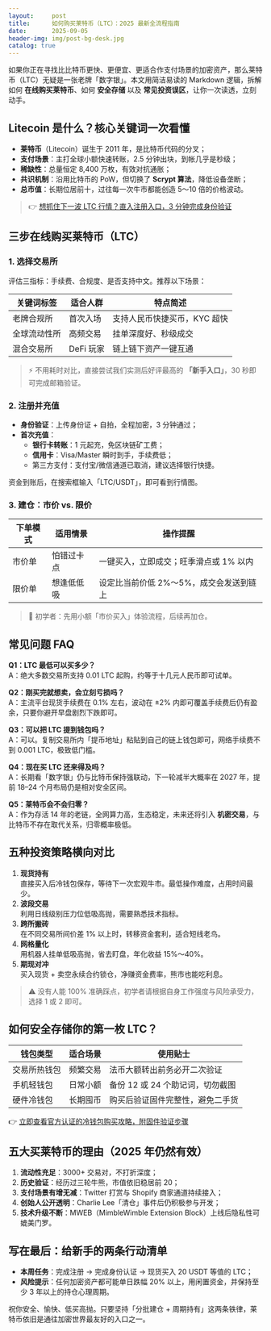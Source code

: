 ```yaml
---
layout:     post
title:      如何购买莱特币（LTC）：2025 最新全流程指南
date:       2025-09-05
header-img: img/post-bg-desk.jpg
catalog: true
---
```


如果你正在寻找比比特币更快、更便宜、更适合作支付场景的加密资产，那么莱特币（LTC）无疑是一张老牌「数字银」。本文用简洁易读的 Markdown 逻辑，拆解如何 **在线购买莱特币**、如何 **安全存储** 以及 **常见投资误区**，让你一次读透，立刻动手。

## Litecoin 是什么？核心关键词一次看懂

- **莱特币**（Litecoin）诞生于 2011 年，是比特币代码的分叉；
- **支付场景**：主打全球小额快速转账，2.5 分钟出块，到帐几乎是秒级；
- **稀缺性**：总量恒定 8,400 万枚，有效对抗通胀；
- **共识机制**：沿用比特币的 PoW，但切换了 **Scrypt 算法**，降低设备垄断；
- **总市值**：长期位居前十，过往每一次牛市都能创造 5～10 倍的价格波动。

> 👉 [想抓住下一波 LTC 行情？直入注册入口，3 分钟完成身份验证](https://okxdog.com/)

## 三步在线购买莱特币（LTC）

### 1\. 选择交易所

评估三指标：手续费、合规度、是否支持中文。推荐以下场景：

| 关键词标签 | 适合人群 | 特点简述 |
|---|---|---|
| 老牌合规所 | 首次入场 | 支持人民币快捷买币，KYC 超快 |
| 全球流动性所 | 高频交易 | 挂单深度好、秒级成交 |
| 混合交易所 | DeFi 玩家 | 链上链下资产一键互通 |

> ⚡ 不用耗时对比，直接尝试我们实测后好评最高的 **「新手入口」**，30 秒即可完成邮箱验证。

### 2\. 注册并充值

- **身份验证**：上传身份证 + 自拍，全程加密，3 分钟通过；
- **首次充值**：
  - **银行卡转账**：1 元起充，免区块链矿工费；
  - **信用卡**：Visa/Master 瞬时到手，手续费低；
  - 第三方支付：支付宝/微信通道已取消，建议选择银行快捷。

资金到账后，在搜索框输入「LTC/USDT」，即可看到行情图。

### 3\. 建仓：市价 vs. 限价

| 下单模式 | 适用情景 | 操作提醒 |
|---|---|---|
| 市价单 | 怕错过卡点 | 一键买入，立即成交；旺季滑点或 1% 以内 |
| 限价单 | 想逢低低吸 | 设定比当前价低 2%～5%，成交会发送到链上 |

> 📌 初学者：先用小额「市价买入」体验流程，后续再加仓。

## 常见问题 FAQ

**Q1：LTC 最低可以买多少？**  
A：绝大多数交易所支持 0.01 LTC 起购，约等于十几元人民币即可试单。

**Q2：刚买完就想卖，会立刻亏损吗？**  
A：主流平台现货手续费在 0.1% 左右，波动在 ±2% 内即可覆盖手续费后仍有盈余，只要你避开早盘剧烈下跌即可。

**Q3：可以把 LTC 提到钱包吗？**  
A：可以。复制交易所内「提币地址」粘贴到自己的链上钱包即可，网络手续费不到 0.001 LTC，极致低门槛。

**Q4：现在买 LTC 还来得及吗？**  
A：长期看「数字银」仍与比特币保持强联动，下一轮减半大概率在 2027 年，提前 18–24 个月布局仍是相对安全区间。

**Q5：莱特币会不会归零？**  
A：作为存活 14 年的老链，全网算力高，生态稳定，未来还将引入 **机密交易**，与比特币不存在取代关系，归零概率极低。

## 五种投资策略横向对比

1. **现货持有**  
   直接买入后冷钱包保存，等待下一次宏观牛市。最低操作难度，占用时间最少。  
2. **波段交易**  
   利用日线级别压力位低吸高抛，需要熟悉技术指标。  
3. **跨所搬砖**  
   在不同交易所间价差 1% 以上时，转移资金套利，适合短线老鸟。  
4. **网格量化**  
   用机器人挂单低吸高抛，省去盯盘，年化收益 15%～40%。  
5. **期现对冲**  
   买入现货 + 卖空永续合约锁仓，净赚资金费率，熊市也能吃利息。  

> ⚠️ 没有人能 100% 准确踩点，初学者请根据自身工作强度与风险承受力，选择 1 或 2 即可。

## 如何安全存储你的第一枚 LTC？

| 钱包类型 | 适合场景 | 使用贴士 |
|---|---|---|
| 交易所热钱包 | 频繁交易 | 法币大额转出前务必开二次验证 |
| 手机轻钱包 | 日常小额 | 备份 12 或 24 个助记词，切勿截图 |
| 硬件冷钱包 | 长期囤币 | 购买后验证固件完整性，避免二手货 |

👉 [立即查看官方认证的冷钱包购买攻略，附固件验证步骤](https://okxdog.com/)

## 五大买莱特币的理由（2025 年仍然有效）

1. **流动性充足**：3000+ 交易对，不打折深度；
2. **历史验证**：经历过三轮牛熊，市值依旧稳居前 20；
3. **支付场景有增无减**：Twitter 打赏与 Shopify 商家通道持续接入；
4. **创始人公开透明**：Charlie Lee「清仓」事件后仍积极参与开发；
5. **技术升级不断**：MWEB（MimbleWimble Extension Block）上线后隐私性可媲美门罗。

## 写在最后：给新手的两条行动清单

- **本周任务**：完成注册 → 完成身份认证 → 现货买入 20 USDT 等值的 LTC；
- **风险提示**：任何加密资产都可能单日跌幅 20% 以上，用闲置资金，并保持至少 3 年以上的持仓心理周期。

祝你安全、愉快、低买高抛。只要坚持「分批建仓 + 周期持有」这两条铁律，莱特币依旧是通往加密世界最友好的入口之一。